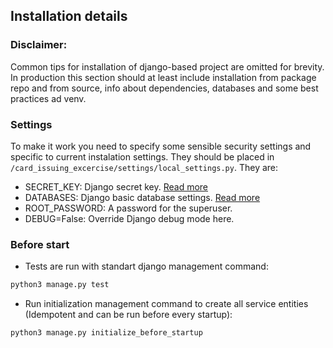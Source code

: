 ## Installation details

### Disclaimer: 
Common tips for installation of django-based project are omitted for brevity.
In production this section should at least include installation from package repo and from source, info about dependencies, databases and some best practices ad venv. 

### Settings
To make it work you need to specify some sensible security settings and specific to current instalation settings. They should be placed in ```/card_issuing_excercise/settings/local_settings.py```. They are:
- SECRET_KEY: Django secret key. [Read more](https://docs.djangoproject.com/en/1.10/ref/settings/#secret-key)
- DATABASES: Django basic database settings. [Read more](https://docs.djangoproject.com/en/1.10/ref/settings/#databases)
- ROOT_PASSWORD: A password for the superuser.
- DEBUG=False: Override Django debug mode here.

### Before start
- Tests are run with standart django management command: 
```python 
python3 manage.py test
```
- Run initialization management command to create all service entities (Idempotent and can be run before every startup):
```python
python3 manage.py initialize_before_startup
```
